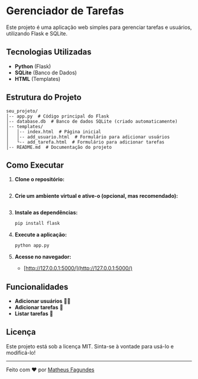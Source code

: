 # Gerenciador de Tarefas

Este projeto é uma aplicação web simples para gerenciar tarefas e usuários, utilizando Flask e SQLite.

## Tecnologias Utilizadas

- **Python** (Flask)
- **SQLite** (Banco de Dados)
- **HTML** (Templates)

## Estrutura do Projeto

```
seu_projeto/
│-- app.py  # Código principal do Flask
│-- database.db  # Banco de dados SQLite (criado automaticamente)
│-- templates/
│   │-- index.html  # Página inicial
│   │-- add_usuario.html  # Formulário para adicionar usuários
│   └-- add_tarefa.html  # Formulário para adicionar tarefas
│-- README.md  # Documentação do projeto
```

## Como Executar

1. **Clone o repositório:**
   ```bash
   ```

2. **Crie um ambiente virtual e ative-o (opcional, mas recomendado):**
   ```bash
   ```

3. **Instale as dependências:**
   ```bash
   pip install flask
   ```

4. **Execute a aplicação:**
   ```bash
   python app.py
   ```

5. **Acesse no navegador:**
   - [http://127.0.0.1:5000/](http://127.0.0.1:5000/)

## Funcionalidades

- **Adicionar usuários** 🧑‍💼
- **Adicionar tarefas** 📝
- **Listar tarefas** 📌

## Licença

Este projeto está sob a licença MIT. Sinta-se à vontade para usá-lo e modificá-lo!

---
Feito com ❤️ por [Matheus Fagundes](https://github.com/theuzs)

